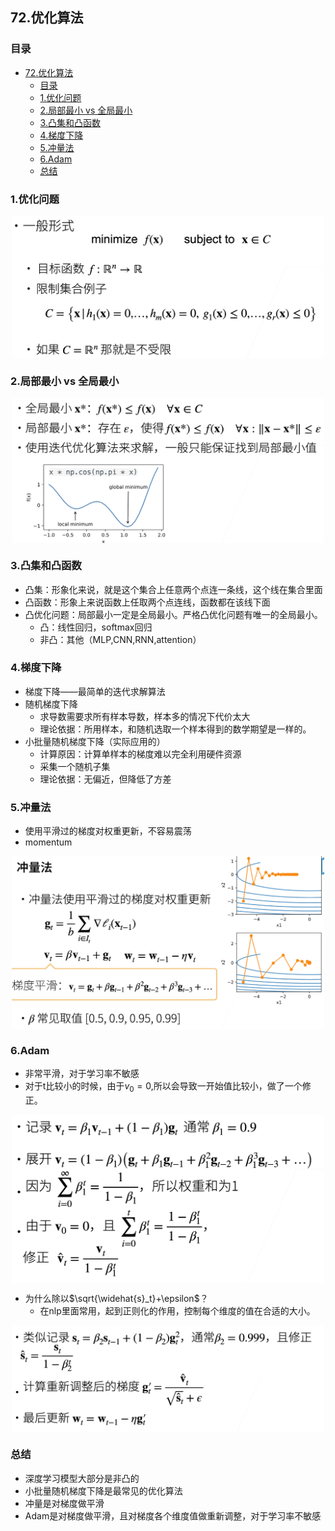 ## 72.优化算法
### 目录
- [72.优化算法](#72优化算法)
  - [目录](#目录)
  - [1.优化问题](#1优化问题)
  - [2.局部最小 vs 全局最小](#2局部最小-vs-全局最小)
  - [3.凸集和凸函数](#3凸集和凸函数)
  - [4.梯度下降](#4梯度下降)
  - [5.冲量法](#5冲量法)
  - [6.Adam](#6adam)
  - [总结](#总结)
### 1.优化问题

<div align="center">
  <img src="../imgs/72/72-01.png" alt="image" align="center" width=500 />
</div>

### 2.局部最小 vs 全局最小

<div align="center">
  <img src="../imgs/72/72-02.png" alt="image" align="center" width=500 />
</div>

### 3.凸集和凸函数

- 凸集：形象化来说，就是这个集合上任意两个点连一条线，这个线在集合里面
- 凸函数：形象上来说函数上任取两个点连线，函数都在该线下面
- 凸优化问题：局部最小一定是全局最小。严格凸优化问题有唯一的全局最小。
  - 凸：线性回归，softmax回归
  - 非凸：其他（MLP,CNN,RNN,attention）

### 4.梯度下降

- 梯度下降——最简单的迭代求解算法
- 随机梯度下降
  - 求导数需要求所有样本导数，样本多的情况下代价太大
  - 理论依据：所用样本，和随机选取一个样本得到的数学期望是一样的。
- 小批量随机梯度下降（实际应用的）
  - 计算原因：计算单样本的梯度难以完全利用硬件资源
  - 采集一个随机子集
  - 理论依据：无偏近，但降低了方差

### 5.冲量法

- 使用平滑过的梯度对权重更新，不容易震荡
- momentum

<div align="center">
  <img src="../imgs/72/72-03.png" alt="image" align="center" width=500 />
</div>

### 6.Adam

- 非常平滑，对于学习率不敏感
- 对于t比较小的时候，由于$v_0=0$,所以会导致一开始值比较小，做了一个修正。

<div align="center">
  <img src="../imgs/72/72-04.png" alt="image" align="center" width=500 />
</div>

- 为什么除以$\sqrt{\widehat{s}_t}+\epsilon$？
  - 在nlp里面常用，起到正则化的作用，控制每个维度的值在合适的大小。

<div align="center">
  <img src="../imgs/72/72-05.png" alt="image" align="center" width=500 />
</div>

### 总结

- 深度学习模型大部分是非凸的
- 小批量随机梯度下降是最常见的优化算法
- 冲量是对梯度做平滑
- Adam是对梯度做平滑，且对梯度各个维度值做重新调整，对于学习率不敏感

